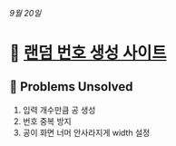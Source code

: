 ###### 9월 20일

# 🔀 [랜덤 번호 생성 사이트](https://snnzzoo.github.io/Lotto/)

## 🤔 Problems Unsolved

1. 입력 개수만큼 공 생성
2. 번호 중복 방지
3. 공이 화면 너머 안사라지게 width 설정

